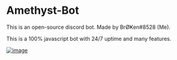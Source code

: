 # Amethyst-Bot

This is an open-source discord bot. Made by BrØҜen#8528 (Me).

This is a 100% javascript bot with 24/7 uptime and many features.


[![image](https://img.shields.io/badge/Discord-7289DA?style=for-the-badge&logo=discord&logoColor=white)](https://discord.gg/M4MxWjJU4X)
